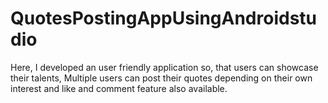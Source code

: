 # QuotesPostingAppUsingAndroidstudio
Here, I developed an user friendly application so, that users can showcase their talents, Multiple users can post their quotes depending on their own interest and like and comment feature also available.

